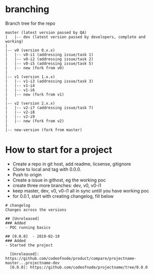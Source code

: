 # branching
Branch tree for the repo

```text
master (latest version passed by QA)
|   |-- dev (latest version passed by developers, complete and working)
|
|-- v0 (version 0.x.x)
|   |-- v0-i1 (addressing issue/task 1)
|   |-- v0-i2 (addressing issue/task 2)
|   |-- v0-i5 (addressing issue/task 5)
|   |-- new (fork from v0)
|
|-- v1 (version 1.x.x)
|   |-- v1-i3 (addressing issue/task 3)
|   |-- v1-i4
|   |-- v1-i6
|   |-- new (fork from v1)
|
|-- v2 (version 2.x.x)
|   |-- v2-i7 (addressing issue/task 7)
|   |-- v2-i8
|   |-- v2-i9
|   |-- new (fork from v2)
|
|-- new-version (fork from master)
```

# How to start for a project
- Create a repo in git host, add readme, licsense, gitignore
- Clone to local and tag with 0.0.0.
- Push to origin
- Create a issue in githost, eg the working poc
- create three more branches: dev, v0, v0-i1
- keep master, dev, v0, v0-i1 all in sync untill you have working poc
- for 0.0.1, start with creating changelog, fill below

```text
# changelog
Changes across the versions

## [Unreleased]
### Added
- POC running basics

## [0.0.0]  - 2019-02-19
### Added
- Started the project

  [Unreleased]: https://github.com/codeofnode/product/compare/projectname-master...projectname-dev
  [0.0.0]: https://github.com/codeofnode/projectname/tree/0.0.0
```
